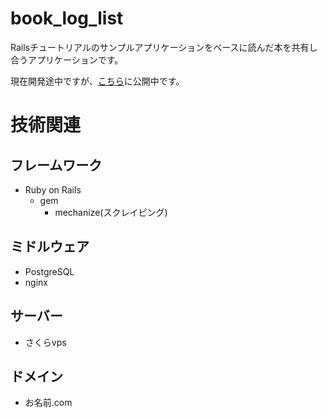 # book_log_list
Railsチュートリアルのサンプルアプリケーションをベースに読んだ本を共有し合うアプリケーションです。

現在開発途中ですが、[こちら](https://taruha.site/)に公開中です。
# 技術関連
## フレームワーク
- Ruby on Rails
  - gem
    - mechanize(スクレイピング)
## ミドルウェア
- PostgreSQL
- nginx
## サーバー
- さくらvps
## ドメイン
- お名前.com
